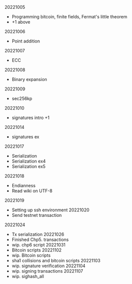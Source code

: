 20221005
- Programming bitcoin, finite fields, Fermat's little theorem
- +1 above

20221006
- Point addition

20221007
- ECC

20221008
- Binary expansion

20221009
- sec256kp

20221010
- signatures intro
+1

20221014
- signatures ex

20221017
- Serialization
- Serialization ex4
- Serialization ex5

20221018
- Endianness
- Read wiki on UTF-8

20221019
- Setting up ssh environment
20221020
- Send testnet transaction

20221024
- Tx serialization
20221026
- Finished Chp5. transactions
- wip. chp6 script
20221031
- Bitcoin scripts
20221102
- wip. Bitcoin scripts
- sha1 collisions and bitcoin scripts
20221103
- wip. signature verification
20221104
- wip. signing transactions
20221107
- wip. sighash_all